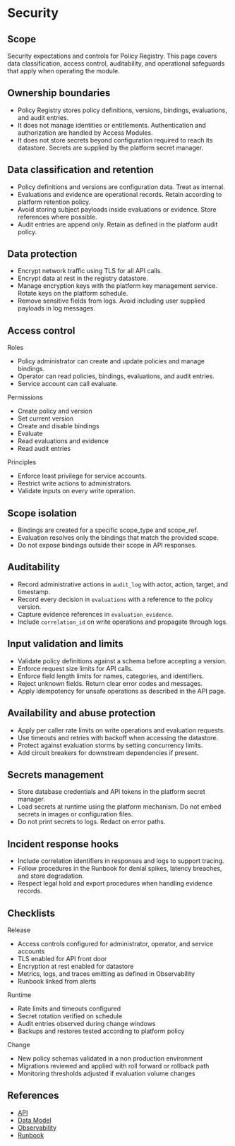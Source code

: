 # Security

## Scope
Security expectations and controls for Policy Registry. This page covers data classification, access control, auditability, and operational safeguards that apply when operating the module.

## Ownership boundaries
- Policy Registry stores policy definitions, versions, bindings, evaluations, and audit entries.
- It does not manage identities or entitlements. Authentication and authorization are handled by Access Modules.
- It does not store secrets beyond configuration required to reach its datastore. Secrets are supplied by the platform secret manager.

## Data classification and retention
- Policy definitions and versions are configuration data. Treat as internal.
- Evaluations and evidence are operational records. Retain according to platform retention policy.
- Avoid storing subject payloads inside evaluations or evidence. Store references where possible.
- Audit entries are append only. Retain as defined in the platform audit policy.

## Data protection
- Encrypt network traffic using TLS for all API calls.
- Encrypt data at rest in the registry datastore.
- Manage encryption keys with the platform key management service. Rotate keys on the platform schedule.
- Remove sensitive fields from logs. Avoid including user supplied payloads in log messages.

## Access control
Roles
- Policy administrator can create and update policies and manage bindings.
- Operator can read policies, bindings, evaluations, and audit entries.
- Service account can call evaluate.

Permissions
- Create policy and version
- Set current version
- Create and disable bindings
- Evaluate
- Read evaluations and evidence
- Read audit entries

Principles
- Enforce least privilege for service accounts.
- Restrict write actions to administrators.
- Validate inputs on every write operation.

## Scope isolation
- Bindings are created for a specific scope_type and scope_ref.
- Evaluation resolves only the bindings that match the provided scope.
- Do not expose bindings outside their scope in API responses.

## Auditability
- Record administrative actions in `audit_log` with actor, action, target, and timestamp.
- Record every decision in `evaluations` with a reference to the policy version.
- Capture evidence references in `evaluation_evidence`.
- Include `correlation_id` on write operations and propagate through logs.

## Input validation and limits
- Validate policy definitions against a schema before accepting a version.
- Enforce request size limits for API calls.
- Enforce field length limits for names, categories, and identifiers.
- Reject unknown fields. Return clear error codes and messages.
- Apply idempotency for unsafe operations as described in the API page.

## Availability and abuse protection
- Apply per caller rate limits on write operations and evaluation requests.
- Use timeouts and retries with backoff when accessing the datastore.
- Protect against evaluation storms by setting concurrency limits.
- Add circuit breakers for downstream dependencies if present.

## Secrets management
- Store database credentials and API tokens in the platform secret manager.
- Load secrets at runtime using the platform mechanism. Do not embed secrets in images or configuration files.
- Do not print secrets to logs. Redact on error paths.

## Incident response hooks
- Include correlation identifiers in responses and logs to support tracing.
- Follow procedures in the Runbook for denial spikes, latency breaches, and store degradation.
- Respect legal hold and export procedures when handling evidence records.

## Checklists

Release
- Access controls configured for administrator, operator, and service accounts
- TLS enabled for API front door
- Encryption at rest enabled for datastore
- Metrics, logs, and traces emitting as defined in Observability
- Runbook linked from alerts

Runtime
- Rate limits and timeouts configured
- Secret rotation verified on schedule
- Audit entries observed during change windows
- Backups and restores tested according to platform policy

Change
- New policy schemas validated in a non production environment
- Migrations reviewed and applied with roll forward or rollback path
- Monitoring thresholds adjusted if evaluation volume changes

## References
- [API](api.md)
- [Data Model](data-model.md)
- [Observability](observability.md)
- [Runbook](runbook.md)
